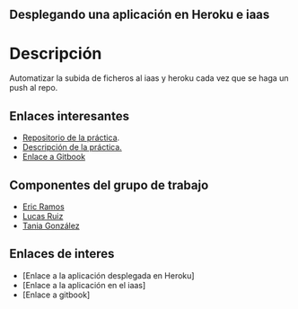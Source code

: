 ## Desplegando una aplicación en Heroku e iaas


# Descripción

Automatizar la subida de ficheros al iaas y heroku cada vez que se haga un push al repo.



## Enlaces interesantes 
 
* [Repositorio de la práctica](https://github.com/ULL-ESIT-SYTW-1617/practica-despliegues-en-iaas-y-heroku-ericlucastania).
* [Descripción de la práctica.](https://crguezl.github.io/ull-esit-1617/practicas/practicaiaas.html)
* [Enlace a Gitbook](https://www.gitbook.com/book/alu0100785265/gitbook-let/details)


## Componentes del grupo de trabajo

* [Eric Ramos](https://github.com/alu0100786330)
* [Lucas Ruiz](https://github.com/alu0100785265)
* [Tania González](https://github.com/tania77)

## Enlaces de interes

* [Enlace a la aplicación desplegada en Heroku]
* [Enlace a la aplicación en el iaas]
* [Enlace a gitbook]
